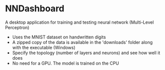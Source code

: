 # NNDashboard

A desktop application for training and testing neural network (Multi-Level Perceptron)

* Uses the MNIST dataset on handwritten digits
* A zipped copy of the data is available in the 'downloads' folder along with the executable (Windows)
* Specify the topology (number of layers and neurons) and see how well it does
* No need for a GPU.  The model is trained on the CPU

